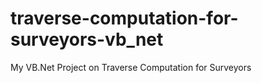 # traverse-computation-for-surveyors-vb_net
My VB.Net Project on Traverse Computation for Surveyors
